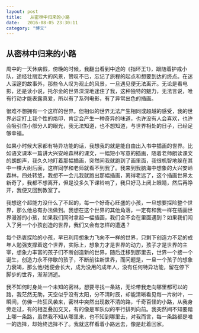 ```yaml
---
layout: post
title:   从密林中归来的小路
date:   2016-08-05 23:30:11
category: "博文"
---
```

## 从密林中归来的小路


周中的一天休病假，傍晚的时候，我翻出看到中途的《指环王1》，跟随着护戒小队，途经壮丽宏大的风景，赞叹不已，忘记了旅程的起点和想要到达的终点。在迷人深邃的故事外，那些令人叹为观止的风景，一旦遇见便无法离开。无论是看电影，还是读小说，托尔金的世界深深地迷住了我，这种独特的魅力，无法言说，唯有行动才能表露真爱，所以有了系列电影，有了异常出色的插画。

很难不想拥有一个这样的世界。但相似的世界无法产生相同或超越的感受，我的世界必定打上我个性的烙印，肯定会产生一种奇异的味道，也许没有人会喜欢，也许会吸引住小部分人的眼光，我无法知道，也不想知道，与世界相处的日子，已经足够幸福。

如果小时候大家都有特异功能的话，我想我的就是能自由出入书中插画的世界。比如语文课本一篇讲大兴安岭森林的课文，一幅短小写意的插画，随着老师朗读课文的朗朗声，我久久地盯着那幅插画，突然间我就跑到了画里面，我很机智地躲在其中一棵大树后面，这样同学和老师就看不到我了。我来到我脑海中想象的大兴安岭森林，四处转悠，我想不一会儿我就跑出那幅插画，离得老远了，这个插画世界太新奇了，我都不想离开，但是没多久下课铃响了，我只好马上闭上眼睛，然后再睁开，我便又回到教室了。

我想这个超能力没什么了不起的，每一个好奇心旺盛的小孩，一旦想要探险整个世界，那么他总有办法做到。我想在这个世界的其他角落，一定有和我一样在插画世界漫游的小孩，如果我们同时拿起一幅插画，我们会不会在里面遇到？如果我们闯入了另一个小孩创造的世界，我们又会有怎样的遭遇？

每个热衷探险的小孩，早已利用想象力飞向不一样的世界，只剩下创造力不足的成年人勉强支撑着这个世界，实际上，想象力才是世界的动力，孩子才是世界的主宰，想象力丰富的孩子们不断创造新的世界，随后迁移到那里去，世界一个接一个诞生，创造力永不停歇的孩子，不断前往新世界，而问题是，一旦一个孩子的想象力衰竭，那么他/她便会长大，成为没用的成年人，没有任何特异功能，留在停下脚步的世界，渐渐消逝。

我不知何时身处一个未知的密林，想要寻找一条路，无论带我走向哪里都可以的路，我茫然无助，天空似乎没有太阳，分不清时辰，却能清晰看见每一片树叶，一瞬间，仿佛一阵狂风袭来，密林中突然出现数不清的路，千奇百怪的小路，从我身旁走过，有的相互叠加交叉，有的像是军队似的平行排列向前。我突然间不知要踏上哪一条路，虽然我不知从哪里来，也不知到哪里去，对我而言，每一条路都是唯一的选择，却始终选择不了。我就这样看着小路远去，像是赶着回家。

